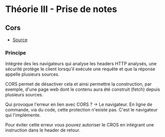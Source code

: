 # Théorie III - Prise de notes

## Cors

* [Source](https://www.youtube.com/watch?v=UjozQOaGt1k)

### Principe

Intégrée des les navigateurs qui analyse les headers HTTP analysés, une sécurité protège le client lorsqu'il exécute une requête et que la réponse appelle plusieurs sources.

CORS permet de désactiver cela et ainsi permettre la construction, par exemple, d'une page web dont le contenu aura été construit (fetch) depuis plusieurs sources.





Qui provoque l'erreur en lien avec CORS ? -> Le navigateur. En ligne de commande, via du code, cette protection n'existe pas. C'est le navigateur qui l'implémente.

Pour éviter cette erreur vous pouvez autoriser le CROS en intégrant une instruction dans le header de retour.

